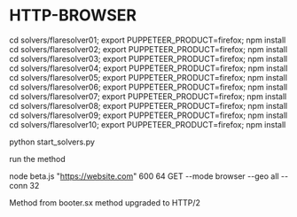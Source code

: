 # HTTP-BROWSER

cd solvers/flaresolver01; export PUPPETEER_PRODUCT=firefox; npm install
cd solvers/flaresolver02; export PUPPETEER_PRODUCT=firefox; npm install
cd solvers/flaresolver03; export PUPPETEER_PRODUCT=firefox; npm install
cd solvers/flaresolver04; export PUPPETEER_PRODUCT=firefox; npm install
cd solvers/flaresolver05; export PUPPETEER_PRODUCT=firefox; npm install
cd solvers/flaresolver06; export PUPPETEER_PRODUCT=firefox; npm install
cd solvers/flaresolver07; export PUPPETEER_PRODUCT=firefox; npm install
cd solvers/flaresolver08; export PUPPETEER_PRODUCT=firefox; npm install
cd solvers/flaresolver09; export PUPPETEER_PRODUCT=firefox; npm install
cd solvers/flaresolver10; export PUPPETEER_PRODUCT=firefox; npm install

python start_solvers.py

run the method 

node beta.js "https://website.com" 600 64 GET --mode browser --geo all --conn 32

Method from booter.sx method upgraded to HTTP/2
